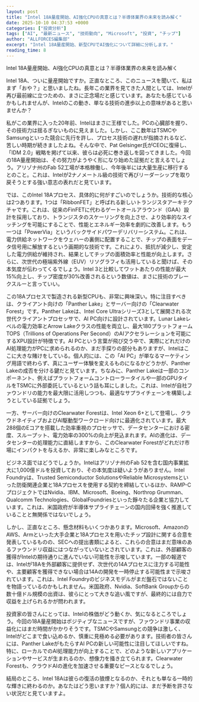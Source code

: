 ```yaml
---
layout: post
title: "Intel 18A量産開始、AI強化CPUの真意とは？半導体業界の未来を読み解く"
date: 2025-10-10 04:37:53 +0000
categories: ["投資分析"]
tags: ["AI", "最新ニュース", "技術動向", "Microsoft", "投資", "チップ"]
author: "ALLFORCES編集部"
excerpt: "Intel 18A量産開始、新型CPUでAI強化について詳細に分析します。"
reading_time: 8
---
```


Intel 18A量産開始、AI強化CPUの真意とは？半導体業界の未来を読み解く

Intel 18A、ついに量産開始ですか。正直なところ、このニュースを聞いて、私はまず「おや？」と思いましたね。長年この業界を見てきた人間としては、Intelが再び最前線に立つための、まさに正念場だと感じています。あなたも感じているかもしれませんが、Intelのこの動き、単なる技術の進歩以上の意味があると思いませんか？

私がこの業界に入った20年前、Intelはまさに王様でした。PCの心臓部を握り、その技術力は揺るぎないものに見えました。しかし、ここ数年はTSMCやSamsungといった競合に先行を許し、プロセス技術の遅れが指摘されるなど、苦しい時期が続きましたよね。そんな中で、Pat Gelsinger氏がCEOに復帰し、「IDM 2.0」戦略を掲げて以来、彼らは必死に巻き返しを図ってきました。今回の18A量産開始は、その努力がようやく形になり始めた証拠だと言えるでしょう。アリゾナ州のFab 52工場が本格稼働し、今年後半には大量生産に移行するとのこと。これは、Intelが2ナノメートル級の技術で再びリーダーシップを取り戻そうとする強い意志の表れだと見ています。

では、このIntel 18Aプロセス、具体的に何がすごいのでしょうか。技術的な核心は2つあります。1つは「RibbonFET」と呼ばれる新しいトランジスタアーキテクチャです。これは、従来のFinFETに代わるゲートオールアラウンド（GAA）設計を採用しており、トランジスタのスケーリングを向上させ、より効率的なスイッチングを可能にすることで、性能とエネルギー効率を劇的に改善します。もう一つは「PowerVia」というバックサイドパワーデリバリーシステム。これは、電力供給ネットワークをウェハーの裏側に配置することで、チップの表面をデータ信号用に解放するという画期的な技術です。これにより、抵抗が減少し、安定した電力供給が維持され、結果としてチップの面積効率と性能が向上します。さらに、次世代の極端紫外線（EUV）リソグラフィも活用していると聞けば、その本気度が伝わってくるでしょう。Intel 3と比較してワットあたりの性能が最大15%向上し、チップ密度が30%改善されるという数値は、まさに技術のブレークスルーと言っていい。

この18Aプロセスで製造される新型CPUも、非常に興味深い。特に注目すべきは、クライアント向けの「Panther Lake」とサーバー向けの「Clearwater Forest」です。Panther Lakeは、Intel Core Ultraシリーズ3として展開される次世代クライアントプロセッサで、AI PC向けに設計されています。Lunar Lakeレベルの電力効率とArrow Lakeクラスの性能を両立し、最大180プラットフォームTOPS（Trillions of Operations Per Second）のAIアクセラレーションを可能にするXPU設計が特徴です。AI PCという言葉が飛び交う中で、実際にどれだけのAI処理能力がPCに求められるのか、まだ手探りの部分もありますが、Intelはここに大きな賭けをしている。個人的には、この「AI PC」が単なるマーケティング用語で終わらず、真にユーザー体験を変えるものになるかどうかが、Panther Lakeの成否を分ける鍵だと見ています。ちなみに、Panther Lakeは一部のコンポーネント、例えばプラットフォームコントローラータイルや一部のGPUタイルをTSMCに外部委託しているという話も耳にしました。これは、Intelが自社ファウンドリの能力を最大限に活用しつつも、最適なサプライチェーンを構築しようとしている証拠でしょう。

一方、サーバー向けのClearwater Forestは、Intel Xeon 6+として登場し、クラウドネイティブおよびAI駆動型ワークロード向けに最適化されています。最大288個のEコアを搭載した効率重視のプロセッサで、データセンターにおける密度、スループット、電力効率の300%の向上が見込まれます。AIの進化は、データセンターの処理能力に直結しますから、このClearwater Forestがどれだけ市場にインパクトを与えるか、非常に楽しみなところです。

ビジネス面ではどうでしょうか。Intelはアリゾナ州のFab 52を含む国内事業拡大に1,000億ドルを投資しており、その本気度は疑いようがありません。Intel Foundryは、Trusted Semiconductor SolutionsやReliable Microsystemsといった防衛関連企業と18Aプロセスを使用する契約を締結しているほか、RAMP-CプロジェクトではNvidia、IBM、Microsoft、Boeing、Northrop Grumman、Qualcomm Technologies、GlobalFoundriesといった錚々たる企業と協力しています。これは、米国政府が半導体サプライチェーンの国内回帰を強く推進していることと無関係ではないでしょう。

しかし、正直なところ、懸念材料もいくつかあります。Microsoft、AmazonのAWS、Armといった大手企業と18Aプロセスを用いたチップ設計に関する合意を発表しているものの、SECへの提出書類によると、これらの合意はまだ意味のあるファウンドリ収益にはつながっていないとされています。これは、外部顧客の獲得がIntelの期待通りに進んでいない可能性を示唆しています。一部の報道では、Intelが18Aを外部顧客に提供せず、次世代の14Aプロセスに注力する可能性や、主要顧客を獲得できない場合は14Aの開発を一時停止する可能性まで示唆されています。これは、Intel Foundryのビジネスモデルがまだ盤石ではないことを物語っているのかもしれません。米国政府、Nvidia、SoftBank Groupからの数十億ドル規模の出資は、彼らにとって大きな追い風ですが、最終的には自力で収益を上げられるかが問われます。

投資家の皆さんにとっては、Intelの株価がどう動くか、気になるところでしょう。今回の18A量産開始はポジティブなニュースですが、ファウンドリ事業の収益化にはまだ時間がかかりそうです。TSMCやSamsungとの競争は激しく、Intelがどこまで食い込めるか、慎重に見極める必要があります。技術者の皆さんには、Panther LakeがもたらすAI PCの新しい可能性に注目してほしいですね。特に、ローカルでのAI処理能力が向上することで、どのような新しいアプリケーションやサービスが生まれるのか、想像力を掻き立てられます。Clearwater Forestも、クラウドAIの進化を加速させる重要なピースとなるでしょう。

結局のところ、Intel 18Aは彼らの復活の狼煙となるのか、それとも単なる一時的な輝きに終わるのか。あなたはどう思いますか？個人的には、まだ予断を許さない状況だと見ていますよ。

